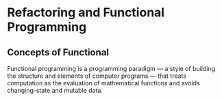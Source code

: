 # Refactoring and Functional Programming

## Concepts of Functional
Functional programming is a programming paradigm — a style of building the structure and elements of computer programs — that treats computation as the evaluation of mathematical functions and avoids changing-state and mutable data.